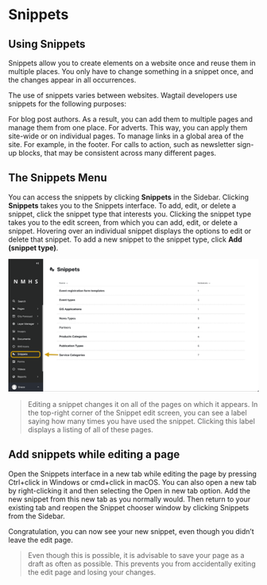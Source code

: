 # Snippets

## Using Snippets

Snippets allow you to create elements on a website once and reuse them in multiple places. You only have to change something in a snippet once, and the changes appear in all occurrences.

The use of snippets varies between websites. Wagtail developers use snippets for the following purposes:

For blog post authors. As a result, you can add them to multiple pages and manage them from one place.
For adverts. This way, you can apply them site-wide or on individual pages.
To manage links in a global area of the site. For example, in the footer.
For calls to action, such as newsletter sign-up blocks, that may be consistent across many different pages.

## The Snippets Menu

You can access the snippets by clicking **Snippets** in the Sidebar. Clicking **Snippets** takes you to the Snippets interface. To add, edit, or delete a snippet, click the snippet type that interests you. Clicking the snippet type takes you to the edit screen, from which you can add, edit, or delete a snippet. Hovering over an individual snippet displays the options to edit or delete that snippet. To add a new snippet to the snippet type, click **Add (snippet type)**.

![Snippet Explorer](../../_static/images/snippets/snippet_explorer.png "Snippet Explorer")

>Editing a snippet changes it on all of the pages on which it appears. In the top-right corner of the Snippet edit screen, you can see a label saying how many times you have used the snippet. Clicking this label displays a listing of all of these pages.

## Add snippets while editing a page

Open the Snippets interface in a new tab while editing the page by pressing Ctrl+click in Windows or cmd+click in macOS. You can also open a new tab by right-clicking it and then selecting the Open in new tab option. Add the new snippet from this new tab as you normally would. Then return to your existing tab and reopen the Snippet chooser window by clicking Snippets from the Sidebar.

Congratulation, you can now see your new snippet, even though you didn’t leave the edit page.

> Even though this is possible, it is advisable to save your page as a draft as often as possible. This prevents you from accidentally exiting the edit page and losing your changes.